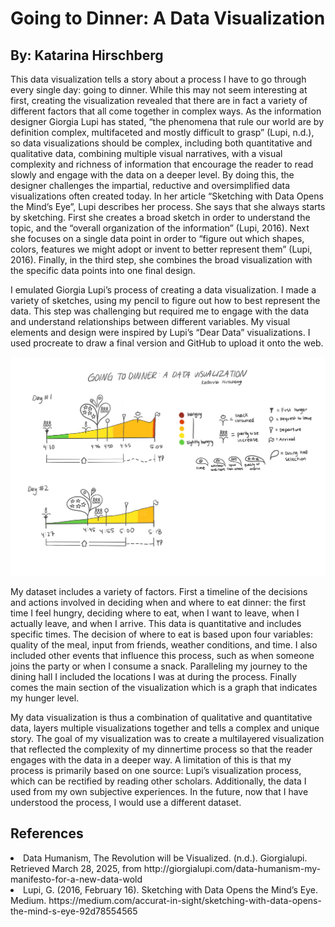 <!DOCTYPE html>
<html lang="en">
    <body>
        <h1>Going to Dinner: A Data Visualization</h1>
        <h2>By: Katarina Hirschberg</h2>
        <p>This data visualization tells a story about a process I have to go through every single day: going to dinner. While this may not seem interesting at first, creating the visualization revealed that there are in fact a variety of different factors that all come together in complex ways. As the information designer Giorgia Lupi has stated, “the phenomena that rule our world are by definition complex, multifaceted and mostly difficult to grasp” (Lupi, n.d.), so data visualizations should be complex, including both quantitative and qualitative data, combining multiple visual narratives, with a visual complexity and richness of information that encourage the reader to read slowly and engage with the data on a deeper level. By doing this, the designer challenges the impartial, reductive and oversimplified data visualizations often created today. In her article “Sketching with Data Opens the Mind’s Eye”, Lupi describes her process. She says that she always starts by sketching. First she creates a broad sketch in order to understand the topic, and the “overall organization of the information” (Lupi, 2016). Next she focuses on a single data point in order to “figure out which shapes, colors, features we might adopt or invent to better represent them” (Lupi, 2016). Finally, in the third step, she combines the broad visualization with the specific data points into one final design.</p>
        <p>I emulated Giorgia Lupi’s process of creating a data visualization. I made a variety of sketches, using my pencil to figure out how to best represent the data. This step was challenging but required me to engage with the data and understand relationships between different variables. My visual elements and design were inspired by Lupi’s “Dear Data” visualizations. I used procreate to draw a final version and GitHub to upload it onto the web.</p>
        <img alt="data visualization" src="data_visualization.jpg">
        <p>My dataset includes a variety of factors. First a timeline of the decisions and actions involved in deciding when and where to eat dinner: the first time I feel hungry, deciding where to eat, when I want to leave, when I actually leave, and when I arrive. This data is quantitative and includes specific times. The decision of where to eat is based upon four variables: quality of the meal, input from friends, weather conditions, and time. I also included other events that influence this process, such as when someone joins the party or when I consume a snack. Paralleling my journey to the dining hall I included the locations I was at during the process. Finally comes the main section of the visualization which is a graph that indicates my hunger level.</p>
        <p>My data visualization is thus a combination of qualitative and quantitative data, layers multiple visualizations together and tells a complex and unique story. The goal of my visualization was to create a multilayered visualization that reflected the complexity of my dinnertime process so that the reader engages with the data in a deeper way. A limitation of this is that my process is primarily based on one source: Lupi’s visualization process, which can be rectified by reading other scholars. Additionally, the data I used from my own subjective experiences. In the future, now that I have understood the process, I would use a different dataset.</p>
    </body>
    <h2>References</h2>
    <li>Data Humanism, The Revolution will be Visualized. (n.d.). Giorgialupi. Retrieved March 28, 2025, from http://giorgialupi.com/data-humanism-my-manifesto-for-a-new-data-wold</li>
    <li>Lupi, G. (2016, February 16). Sketching with Data Opens the Mind’s Eye. Medium. https://medium.com/accurat-in-sight/sketching-with-data-opens-the-mind-s-eye-92d78554565</body></li>
</html>
